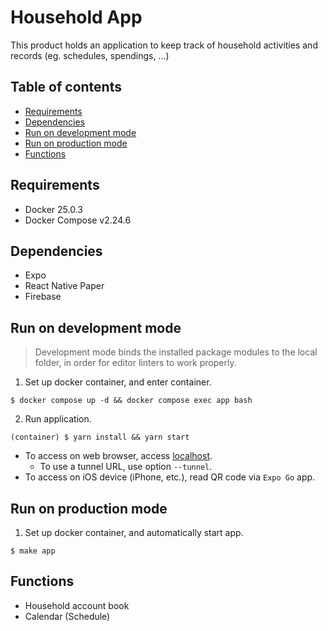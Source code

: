 # Household App <!-- omit in toc -->
This product holds an application to keep track of household activities and records (eg. schedules, spendings, ...)

## Table of contents <!-- omit in toc -->
- [Requirements](#requirements)
- [Dependencies](#dependencies)
- [Run on development mode](#run-on-development-mode)
- [Run on production mode](#run-on-production-mode)
- [Functions](#functions)

## Requirements
- Docker 25.0.3
- Docker Compose v2.24.6

## Dependencies
- Expo
- React Native Paper
- Firebase

## Run on development mode
> Development mode binds the installed package modules to the local folder, in order for editor linters to work properly.

1. Set up docker container, and enter container.
```shell
$ docker compose up -d && docker compose exec app bash
```

2. Run application.
```shell
(container) $ yarn install && yarn start
```
- To access on web browser, access [localhost](http://localhost:8081/).
  - To use a tunnel URL, use option `--tunnel`.
- To access on iOS device (iPhone, etc.), read QR code via `Expo Go` app.

## Run on production mode
1. Set up docker container, and automatically start app.
```shell
$ make app
```

## Functions
- Household account book
- Calendar (Schedule)
